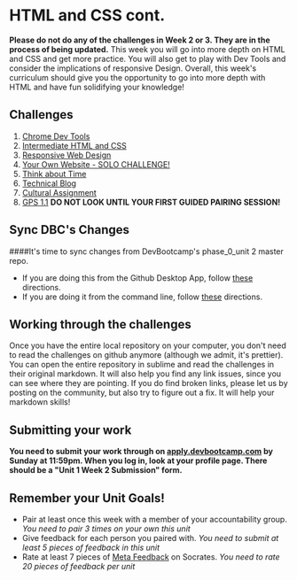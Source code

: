 # HTML and CSS cont. 

**Please do not do any of the challenges in Week 2 or 3. They are in the process of being updated.**
This week you will go into more depth on HTML and CSS and get more practice. You will also get to play with Dev Tools and consider the implications of responsive Design. Overall, this week's curriculum should give you the opportunity to go into more depth with HTML and have fun solidifying your knowledge!



## Challenges
1. [Chrome Dev Tools](1_Chrome_Dev_Tools)
2. [Intermediate HTML and CSS](2_Intermediate_HTML_CSS)
3. [Responsive Web Design](3_Responsive_Web_Design)
4. [Your Own Website - SOLO CHALLENGE!](4_Your_Own_Website_Solo_Challenge)
5. [Think about Time](5_Think_about_time)
6. [Technical Blog](6_technical_blog.md)
7. [Cultural Assignment](7_cultural_assignment.md)
8. [GPS 1.1](8_gps1_1) **DO NOT LOOK UNTIL YOUR FIRST GUIDED PAIRING SESSION!**


## Sync DBC's Changes
####It's time to sync changes from DevBootcamp's phase_0_unit 2 master repo.
- If you are doing this from the Github Desktop App, follow [these](http://stackoverflow.com/questions/11394349/upstream-pulls-with-the-github-desktop-client
)
directions. 
- If you are doing it from the command line, follow [these](https://help.github.com/articles/syncing-a-fork) directions.

## Working through the challenges
Once you have the entire local repository on your computer, you don't need to read the challenges on github anymore (although we admit, it's prettier). You can open the entire repository in sublime and read the challenges in their original markdown. It will also help you find any link issues, since you can see where they are pointing. If you do find broken links, please let us by posting on the community, but also try to figure out a fix. It will help your markdown skills!


## Submitting your work

**You need to submit your work through on [apply.devbootcamp.com](http://apply.devbootcamp.com) by Sunday at 11:59pm. When you log in, look at your profile page. There should be a "Unit 1 Week 2 Submission" form.** 


## Remember your Unit Goals!
- Pair at least once this week with a member of your accountability group.  *You need to pair 3 times on your own this unit*
- Give feedback for each person you paired with. *You need to submit at least 5 pieces of feedback in this unit*
- Rate at least 7 pieces of [Meta Feedback](https://socrates.devbootcamp.com/feedback) on Socrates. *You need to rate 20 pieces of feedback per unit*
